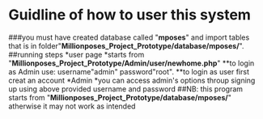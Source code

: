 # Guidline of how to user this system
###you must have created database called "**mposes**" and import tables that is in folder"**Millionposes_Project_Prototype/database/mposes/**".
##running steps
*user page
 *starts from "**Millionposes_Project_Prototype/Admin/user/newhome.php**"
 **to login as Admin use: username"admin" password"root".
 **to login as user first creat an account 
*Admin
 *you can access admin's options throup signing up using above provided username and password
 ##NB: this program starts from "**Millionposes_Project_Prototype/database/mposes/**" atherwise it may not work as intended
